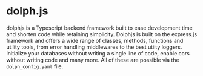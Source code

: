 # dolph.js

dolphjs is a Typescript backend framework built to ease development time and shorten code while retaining simplicity.
Dolphjs is built on the express.js framework and offers a wide range of classes, methods, functions and utility tools, from error handling middlewares to the best utiity loggers.
Initialize your databases without writing a single line of code, enable cors without writing code and many more. All of these are possible via the `dolph_config.yaml` file.
